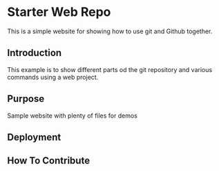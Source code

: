 # Starter Web Repo

This is a simple website for showing how to use git and Github together.

## Introduction

This example is to show different parts od the git repository and various commands using a web project.

## Purpose

Sample website with plenty of files for demos

## Deployment

## How To Contribute